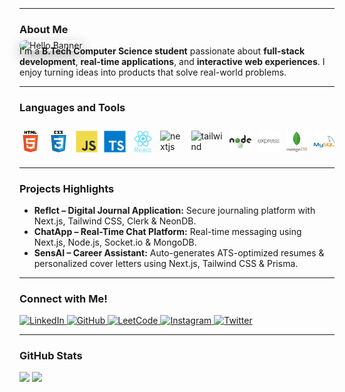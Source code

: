 <!-- Hello Banner -->
<img width="100%" style="width:100vw; max-height:300px; object-fit:cover; border-radius:12px; box-shadow: 0 8px 20px rgba(0,0,0,0.3);" 
src="https://camo.githubusercontent.com/e09012c164942eb846524af8cbea063e07297c1d0f9c5846dd3f2da99ef08f60/68747470733a2f2f63617073756c652d72656e6465722e76657263656c2e6170702f6170693f747970653d776176696e6726636f6c6f723d443942454431266865696768743d3132302673656374696f6e3d686561646572" 
alt="Hello Banner"/>

<!-- MasterHead GIF Overlay -->
<div style="position: relative; margin-top: -150px;">
    <img src="https://user-images.githubusercontent.com/74038190/212747903-e9bdf048-2dc8-41f9-b973-0e72ff07bfba.gif" 
         alt="MasterHead GIF" style="width:100vw; max-height:300px; object-fit:cover; border-radius:12px; box-shadow: 0 8px 25px rgba(0,0,0,0.4);"/>
</div>

<!-- Animated Typing Intro -->
<div align="center" style="margin-top: 20px;">
  <a href="https://git.io/typing-svg">
    <img src="https://readme-typing-svg.herokuapp.com?font=Montserrat&weight=500&size=25&duration=4500&pause=500&color=F2A5D6&center=true&width=500&lines=Hello%2C+I'm+Ankita+Arya;+Full-Stack+Developer+%7C+Web+Enthusiast" alt="Typing Intro SVG" />
  </a>
</div>

---

### About Me
I'm a **B.Tech Computer Science student** passionate about **full-stack development**, **real-time applications**, and **interactive web experiences**. I enjoy turning ideas into products that solve real-world problems.

---

### Languages and Tools
<div class="tech-scroll">
  <img class="tech-icon" src="https://raw.githubusercontent.com/devicons/devicon/master/icons/html5/html5-original-wordmark.svg" alt="html5"/>
  <img class="tech-icon" src="https://raw.githubusercontent.com/devicons/devicon/master/icons/css3/css3-original-wordmark.svg" alt="css3"/>
  <img class="tech-icon" src="https://raw.githubusercontent.com/devicons/devicon/master/icons/javascript/javascript-original.svg" alt="javascript"/>
  <img class="tech-icon" src="https://raw.githubusercontent.com/devicons/devicon/master/icons/typescript/typescript-original.svg" alt="typescript"/>
  <img class="tech-icon" src="https://raw.githubusercontent.com/devicons/devicon/master/icons/react/react-original-wordmark.svg" alt="react"/>
  <img class="tech-icon" src="https://cdn.worldvectorlogo.com/logos/nextjs-2.svg" alt="nextjs"/>
  <img class="tech-icon" src="https://www.vectorlogo.zone/logos/tailwindcss/tailwindcss-icon.svg" alt="tailwind"/>
  <img class="tech-icon" src="https://raw.githubusercontent.com/devicons/devicon/master/icons/nodejs/nodejs-original-wordmark.svg" alt="nodejs"/>
  <img class="tech-icon" src="https://raw.githubusercontent.com/devicons/devicon/master/icons/express/express-original-wordmark.svg" alt="express"/>
  <img class="tech-icon" src="https://raw.githubusercontent.com/devicons/devicon/master/icons/mongodb/mongodb-original-wordmark.svg" alt="mongodb"/>
  <img class="tech-icon" src="https://raw.githubusercontent.com/devicons/devicon/master/icons/mysql/mysql-original-wordmark.svg" alt="mysql"/>
  <img class="tech-icon" src="https://raw.githubusercontent.com/devicons/devicon/master/icons/git/git-original.svg" alt="git"/>
</div>

<style>
.tech-scroll {
  display: flex;
  overflow-x: auto;
  padding: 10px 0;
  gap: 10px;
  scroll-behavior: smooth;
}
.tech-scroll::-webkit-scrollbar {
  height: 6px;
}
.tech-scroll::-webkit-scrollbar-thumb {
  background-color: #FF69B4;
  border-radius: 10px;
}
.tech-icon {
  height: 35px;
  width: auto;
  transition: transform 0.3s ease, filter 0.3s ease;
}
.tech-icon:hover {
  transform: scale(1.2);
  filter: drop-shadow(0 0 10px #FF69B4);
}
</style>

---

### Projects Highlights
- **Reflct – Digital Journal Application:** Secure journaling platform with Next.js, Tailwind CSS, Clerk & NeonDB.  
- **ChatApp – Real-Time Chat Platform:** Real-time messaging using Next.js, Node.js, Socket.io & MongoDB.  
- **SensAI – Career Assistant:** Auto-generates ATS-optimized resumes & personalized cover letters using Next.js, Tailwind CSS & Prisma.  

---

### Connect with Me!
<p align="left">
  <a href="https://www.linkedin.com/in/ankita-prasad-arya/" target="_blank">
    <img src="https://img.icons8.com/color/48/linkedin.png" width="30" alt="LinkedIn"/>
  </a>
  <a href="[https://github.com/ankitaarya1207](https://github.com/anya-builds)" target="_blank">
    <img src="https://img.icons8.com/ios-filled/50/000000/github.png" width="30" alt="GitHub"/>
  </a>
  <a href="https://leetcode.com/ankitaarya1207/" target="_blank">
    <img src="https://img.icons8.com/ios-filled/50/000000/leetcode.png" width="30" alt="LeetCode"/>
  </a>
  <a href="https://www.instagram.com/ankitaarya1207/" target="_blank">
    <img src="https://img.icons8.com/color/48/000000/instagram-new.png" width="30" alt="Instagram"/>
  </a>
  <a href="https://twitter.com/ankitaarya1207" target="_blank">
    <img src="https://img.icons8.com/ios-filled/50/000000/twitter.png" width="30" alt="Twitter"/>
  </a>
</p>

---

### GitHub Stats
<p align="left">
  <img height="140px" src="https://github-readme-stats.vercel.app/api?username=ankitaarya1207&show_icons=true&theme=radical" />
  <img height="140px" src="https://github-readme-stats.vercel.app/api/top-langs/?username=ankitaarya1207&layout=compact&theme=radical" />
</p>
